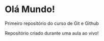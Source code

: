 # Olá Mundo!
 Primeiro repositório do curso de Git e Github

 Repositório criado durante uma aula ao vivo!
